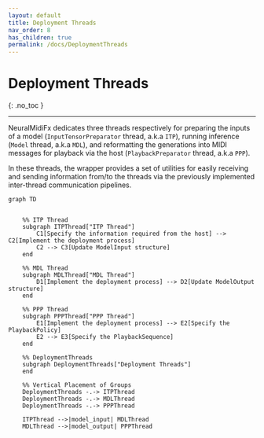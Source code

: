 ```yaml
---
layout: default
title: Deployment Threads
nav_order: 8
has_children: true
permalink: /docs/DeploymentThreads
---
```


# Deployment Threads
{: .no_toc }

---

NeuralMidiFx dedicates three threads respectively for preparing the inputs of a model (`InputTensorPreparator` thread, a.k.a `ITP`), 
running inference (`Model` thread, a.k.a `MDL`), and reformatting the generations into MIDI messages for playback 
via the host  (`PlaybackPreparator` thread, a.k.a `PPP`).

In these threads, the wrapper provides a set of utilities for easily receiving and sending information from/to the 
threads via the previously implemented inter-thread communication pipelines. 

```mermaid
graph TD
    
    
    %% ITP Thread
    subgraph ITPThread["ITP Thread"]
        C1[Specify the information required from the host] --> C2[Implement the deployment process]
        C2 --> C3[Update ModelInput structure]
    end
    
    %% MDL Thread
    subgraph MDLThread["MDL Thread"]
        D1[Implement the deployment process] --> D2[Update ModelOutput structure]
    end
    
    %% PPP Thread
    subgraph PPPThread["PPP Thread"]
        E1[Implement the deployment process] --> E2[Specify the PlaybackPolicy]
        E2 --> E3[Specify the PlaybackSequence]
    end
    
    %% DeploymentThreads 
    subgraph DeploymentThreads["Deployment Threads"]
    end
    
    %% Vertical Placement of Groups
    DeploymentThreads -.-> ITPThread
    DeploymentThreads -.-> MDLThread
    DeploymentThreads -.-> PPPThread
    
    ITPThread -->|model_input| MDLThread
    MDLThread -->|model_output| PPPThread
```